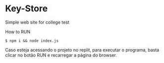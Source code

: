 # Key-Store

Simple web site for college test

How to RUN

```
$ npm i && node index.js
```

Caso esteja acessando o projeto no replit, para executar o programa, basta clicar no botão RUN e recarregar a página do browser.
